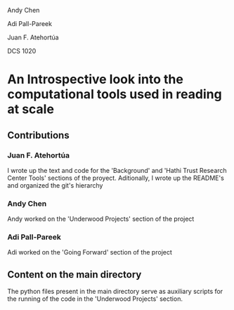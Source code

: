 Andy Chen

Adi Pall-Pareek

Juan F. Atehortúa

DCS 1020
# An Introspective look into the computational tools used in reading at scale
## Contributions
### Juan F. Atehortúa
I wrote up the text and code for the 'Background' and 'Hathi Trust Research Center Tools' sections of the proyect. Aditionally, I wrote up the README's and organized the git's hierarchy

### Andy Chen
Andy worked on the 'Underwood Projects' section of the project

### Adi Pall-Pareek
Adi worked on the 'Going Forward' section of the project

## Content on the main directory
The python files present in the main directory serve as auxiliary scripts for the running of the code in the 'Underwood Projects' section.
